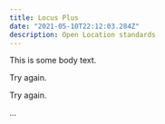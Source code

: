 ```yaml
---
title: Locus Plus
date: "2021-05-10T22:12:03.284Z"
description: Open Location standards
---
```


This is some body text.


Try again.


Try again.

...
